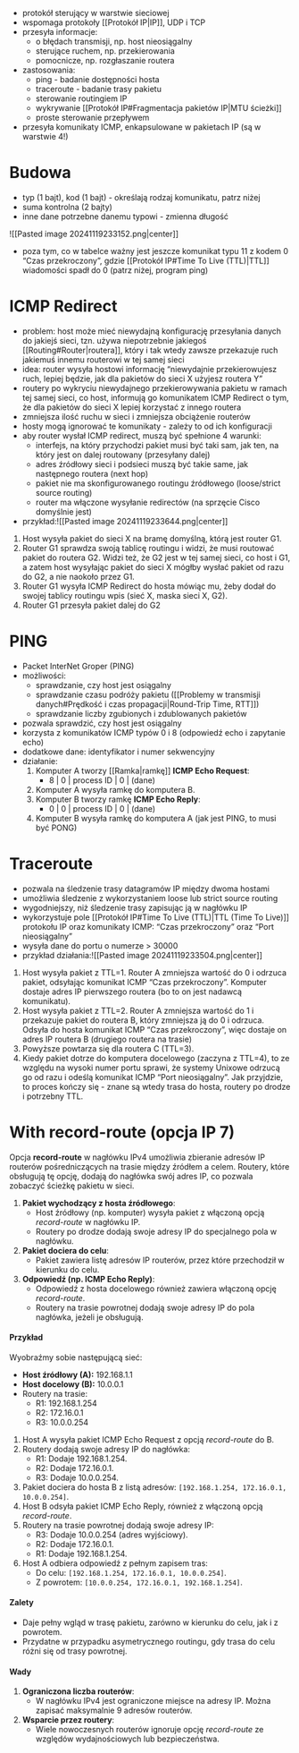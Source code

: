 - protokół sterujący w warstwie sieciowej
- wspomaga protokoły [[Protokół IP|IP]], UDP i TCP
- przesyła informacje:
	- o błędach transmisji, np. host nieosiągalny
	- sterujące ruchem, np. przekierowania
	- pomocnicze, np. rozgłaszanie routera
- zastosowania:
	- ping - badanie dostępności hosta
	- traceroute - badanie trasy pakietu
	- sterowanie routingiem IP
	- wykrywanie [[Protokół IP#Fragmentacja pakietów IP|MTU ścieżki]]
	- proste sterowanie przepływem
- przesyła komunikaty ICMP, enkapsulowane w pakietach IP (są w warstwie 4!)
# Budowa

- typ (1 bajt), kod (1 bajt) - określają rodzaj komunikatu, patrz niżej
- suma kontrolna (2 bajty)
- inne dane potrzebne danemu typowi - zmienna długość

![[Pasted image 20241119233152.png|center]]

- poza tym, co w tabelce ważny jest jeszcze komunikat typu 11 z kodem 0 “Czas
przekroczony”, gdzie [[Protokół IP#Time To Live (TTL)|TTL]] wiadomości spadł do 0 (patrz niżej, program ping)


# ICMP Redirect

- problem: host może mieć niewydajną konfigurację przesyłania danych do jakiejś sieci, tzn. używa niepotrzebnie jakiegoś [[Routing#Router|routera]], który i tak wtedy zawsze przekazuje ruch jakiemuś innemu routerowi w tej samej sieci
- idea: router wysyła hostowi informację “niewydajnie przekierowujesz ruch, lepiej będzie, jak dla pakietów do sieci X użyjesz routera Y”
- routery po wykryciu niewydajnego przekierowywania pakietu w ramach tej samej sieci, co host, informują go komunikatem ICMP Redirect o tym, że dla pakietów do sieci X lepiej korzystać z innego routera
- zmniejsza ilość ruchu w sieci i zmniejsza obciążenie routerów
- hosty mogą ignorować te komunikaty - zależy to od ich konfiguracji
- aby router wysłał ICMP redirect, muszą być spełnione 4 warunki:
	- interfejs, na który przychodzi pakiet musi być taki sam, jak ten, na który jest on dalej routowany (przesyłany dalej)
	- adres źródłowy sieci i podsieci muszą być takie same, jak następnego routera (next hop)
	- pakiet nie ma skonfigurowanego routingu źródłowego (loose/strict source routing)
	- router ma włączone wysyłanie redirectów (na sprzęcie Cisco domyślnie jest)
- przykład:![[Pasted image 20241119233644.png|center]]
1. Host wysyła pakiet do sieci X na bramę domyślną, którą jest router G1.
2. Router G1 sprawdza swoją tablicę routingu i widzi, że musi routować pakiet do routera G2. Widzi też, że G2 jest w tej samej sieci, co host i G1, a zatem host wysyłając pakiet do sieci X mógłby wysłać pakiet od razu do G2, a nie naokoło przez G1.
3. Router G1 wysyła ICMP Redirect do hosta mówiąc mu, żeby dodał do swojej tablicy routingu wpis (sieć X, maska sieci X, G2).
4. Router G1 przesyła pakiet dalej do G2


# PING

- Packet InterNet Groper (PING)
- możliwości:
	- sprawdzanie, czy host jest osiągalny
	- sprawdzanie czasu podróży pakietu ([[Problemy w transmisji danych#Prędkość i czas propagacji|Round-Trip Time, RTT]])
	- sprawdzanie liczby zgubionych i zdublowanych pakietów
- pozwala sprawdzić, czy host jest osiągalny
- korzysta z komunikatów ICMP typów 0 i 8 (odpowiedź echo i zapytanie echo)
- dodatkowe dane: identyfikator i numer sekwencyjny
- działanie:
	1. Komputer A tworzy [[Ramka|ramkę]] **ICMP Echo Request**: 
		- 8 | 0 | process ID | 0 | (dane)
	2. Komputer A wysyła ramkę do komputera B.
	3. Komputer B tworzy ramkę **ICMP Echo Reply**:
		-  0 | 0 | process ID | 0 | (dane)
	4. Komputer B wysyła ramkę do komputera A (jak jest PING, to musi być PONG)

# Traceroute

- pozwala na śledzenie trasy datagramów IP między dwoma hostami
- umożliwia śledzenie z wykorzystaniem loose lub strict source routing
- wygodniejszy, niż śledzenie trasy zapisując ją w nagłówku IP
- wykorzystuje pole [[Protokół IP#Time To Live (TTL)|TTL (Time To Live)]] protokołu IP oraz komunikaty ICMP: “Czas przekroczony” oraz “Port nieosiągalny”
- wysyła dane do portu o numerze > 30000
- przykład działania:![[Pasted image 20241119233504.png|center]]
1. Host wysyła pakiet z TTL=1. Router A zmniejsza wartość do 0 i odrzuca pakiet, odsyłając komunikat ICMP “Czas przekroczony”. Komputer dostaje adres IP pierwszego routera (bo to on jest nadawcą komunikatu).
2. Host wysyła pakiet z TTL=2. Router A zmniejsza wartość do 1 i przekazuje pakiet do routera B, który zmniejsza ją do 0 i odrzuca. Odsyła do hosta komunikat ICMP “Czas przekroczony”, więc dostaje on adres IP routera B (drugiego routera na trasie)
3. Powyższe powtarza się dla routera C (TTL=3).
4. Kiedy pakiet dotrze do komputera docelowego (zaczyna z TTL=4), to ze względu na wysoki numer portu sprawi, że systemy Unixowe odrzucą go od razu i odeślą komunikat ICMP “Port nieosiągalny”. Jak przyjdzie, to proces kończy się - znane są wtedy trasa do hosta, routery po drodze i potrzebny TTL.

# With record-route (opcja IP 7)

Opcja **record-route** w nagłówku IPv4 umożliwia zbieranie adresów IP routerów pośredniczących na trasie między źródłem a celem. Routery, które obsługują tę opcję, dodają do nagłówka swój adres IP, co pozwala zobaczyć ścieżkę pakietu w sieci.

1. **Pakiet wychodzący z hosta źródłowego**:
    - Host źródłowy (np. komputer) wysyła pakiet z włączoną opcją _record-route_ w nagłówku IP.
    - Routery po drodze dodają swoje adresy IP do specjalnego pola w nagłówku.
2. **Pakiet dociera do celu**:
    - Pakiet zawiera listę adresów IP routerów, przez które przechodził w kierunku do celu.
3. **Odpowiedź (np. ICMP Echo Reply)**:
    - Odpowiedź z hosta docelowego również zawiera włączoną opcję _record-route_.
    - Routery na trasie powrotnej dodają swoje adresy IP do pola nagłówka, jeżeli je obsługują.
#### **Przykład**

Wyobraźmy sobie następującą sieć:

- **Host źródłowy (A):** 192.168.1.1
- **Host docelowy (B):** 10.0.0.1
- Routery na trasie:
    - R1: 192.168.1.254
    - R2: 172.16.0.1
    - R3: 10.0.0.254
1. Host A wysyła pakiet ICMP Echo Request z opcją _record-route_ do B.
2. Routery dodają swoje adresy IP do nagłówka:
    - R1: Dodaje 192.168.1.254.
    - R2: Dodaje 172.16.0.1.
    - R3: Dodaje 10.0.0.254.
3. Pakiet dociera do hosta B z listą adresów: `[192.168.1.254, 172.16.0.1, 10.0.0.254]`.
4. Host B odsyła pakiet ICMP Echo Reply, również z włączoną opcją _record-route_.
5. Routery na trasie powrotnej dodają swoje adresy IP:
    - R3: Dodaje 10.0.0.254 (adres wyjściowy).
    - R2: Dodaje 172.16.0.1.
    - R1: Dodaje 192.168.1.254.
6. Host A odbiera odpowiedź z pełnym zapisem tras:
    - Do celu: `[192.168.1.254, 172.16.0.1, 10.0.0.254]`.
    - Z powrotem: `[10.0.0.254, 172.16.0.1, 192.168.1.254]`.
#### **Zalety**

- Daje pełny wgląd w trasę pakietu, zarówno w kierunku do celu, jak i z powrotem.
- Przydatne w przypadku asymetrycznego routingu, gdy trasa do celu różni się od trasy powrotnej.
#### **Wady**

1. **Ograniczona liczba routerów**:
    - W nagłówku IPv4 jest ograniczone miejsce na adresy IP. Można zapisać maksymalnie 9 adresów routerów.
2. **Wsparcie przez routery**:
    - Wiele nowoczesnych routerów ignoruje opcję _record-route_ ze względów wydajnościowych lub bezpieczeństwa.